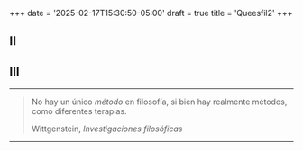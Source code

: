 +++
date = '2025-02-17T15:30:50-05:00'
draft = true
title = 'Queesfil2'
+++

## II


## III
---

>No hay un único _método_ en filosofía, si bien hay realmente métodos, como diferentes terapias.
>
>Wittgenstein, _Investigaciones filosóficas_

---
